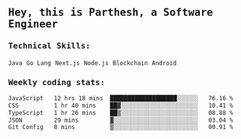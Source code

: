 <samp>
    <h2>Hey, this is Parthesh, a Software Engineer</h2>
    <h3>Technical Skills: </h3>
    <code>Java</code> <code>Go Lang</code> <code>Next.js</code> <code>Node.js</code> <code>Blockchain</code> <code>Android</code>
    <h3>Weekly coding stats:</h3>
<!--START_SECTION:waka-->

```txt
JavaScript   12 hrs 18 mins  ███████████████████░░░░░░   76.16 %
CSS          1 hr 40 mins    ██▓░░░░░░░░░░░░░░░░░░░░░░   10.41 %
TypeScript   1 hr 26 mins    ██▒░░░░░░░░░░░░░░░░░░░░░░   08.88 %
JSON         29 mins         ▓░░░░░░░░░░░░░░░░░░░░░░░░   03.04 %
Git Config   8 mins          ▒░░░░░░░░░░░░░░░░░░░░░░░░   00.91 %
```

<!--END_SECTION:waka-->
</samp>
